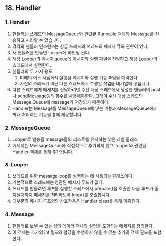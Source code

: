 ## 18. Handler
### 1. Handler
1. 핸들러는 쓰레드의 MessageQueue와 관련된 Runnable 객체와 Message를 전송하고 처리할 수 있습니다. 
2. 각각의 핸들러 인스턴스는 싱글 쓰레드와 쓰레드의 메세지 큐와 관련이 있다.
3. 새 핸들러를 만들면 Looper에 바인딩 된다.
4. 해당 Looper의 메시지 queue에 메시지와 실행 파일을 전달하고 해당 Looper의 스레드에서 실행한다.
5. 핸들러의 두 가지 용도
    1. 미래의 어느 시점에서 실행될 메시지와 실행 가능 파일을 예약한다.
    2. 자신의 스레드가 아닌 다른 스레드에서 수행할 작업을 대기열에 넣습니다.
6. 다른 스레드에게 메세지를 전달하려면 수신 대상 스레드에서 생성한 핸들러의 post나 sendMessage등의 함수를 사용해야한다. 그래야 수신 대상 스레드의 Message Queue에 message가 저장되기 때문이다.
7. Handler는 Message를 MessageQueue에 넣는 기능과 MessageQueue에서 꺼내 처리하는 기능을 함께 제공합니다.

### 2. MessageQueue
1. Looper로 발송될 message들의 리스트를 유지하는 낮은 레벨 클래스
2. 메세지는 MessageQueue에 직접적으로 추가되지 않고 Looper와 관련된 Handler 객체를 통해 추가됩니다.

### 3. Looper
1. 쓰레드를 위한 message loop를 실행하는 데 사용되는 클래스이다.
2. 기본적으로 스레드에는 연관된 메시지 루프가 없다.
3. 쓰레드를 만들려면 루프를 실행할 스레드에서 prepare()을 호출한 다음 루프가 중지될때까지 메세지를 처리하도록 loop()를 호출합니다.
4. 대부분의 메시지 루프와의 상호작용은 Handler class를 통해 이뤄진다.

### 4. Message
1. 핸들러로 보낼 수 있는 임의 데이터 객체와 설명을 포함하는 메세지를 정의한다.
2. 이 객체는 추가의 int 필드와 할당을 수행하지 않을 수 있는 추가의 객체 필드를 포함한다.
